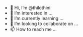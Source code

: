 - 👋 Hi, I’m @thilothini
- 👀 I’m interested in ...
- 🌱 I’m currently learning ...
- 💞️ I’m looking to collaborate on ...
- 📫 How to reach me ...

<!---
thilothini/thilothini is a ✨ special ✨ repository because its `README.md` (this file) appears on your GitHub profile.
You can click the Preview link to take a look at your changes.
--->
